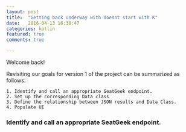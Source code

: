 ```yaml
---
layout: post
title:  "Getting back underway with doesnt start with K"
date:   2016-04-13 16:30:47
categories: kotlin
featured: true
comments: true

---
```

Welcome back!

Revisiting our goals for version 1 of the project can be summarized as follows:

    1. Identify and call an appropriate SeatGeek endpoint.
    2. Set up the corresponding Data class
    3. Define the relationship between JSON results and Data Class.
    4. Populate UI

### Identify and call an appropriate SeatGeek endpoint.

[jekyll]:      http://jekyllrb.com
[jekyll-gh]:   https://github.com/jekyll/jekyll
[jekyll-help]: https://github.com/jekyll/jekyll-help
